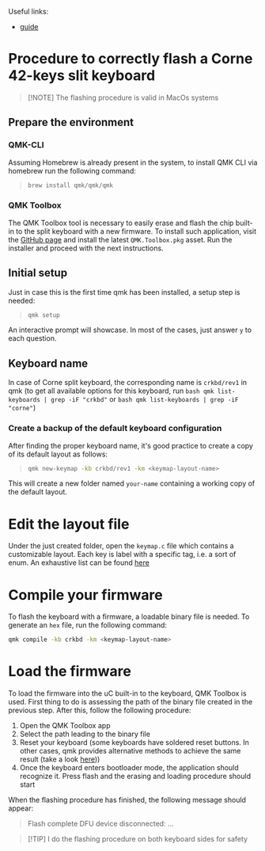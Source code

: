 Useful links:

- [guide](https://www.josean.com/posts/how-to-use-code-with-qmk)

# Procedure to correctly flash a Corne 42-keys slit keyboard

> [!NOTE] The flashing procedure is valid in MacOs systems

## Prepare the environment

### QMK-CLI

Assuming Homebrew is already present in the system, to install QMK CLI via homebrew run the following command:

> ```bash
> brew install qmk/qmk/qmk
> ```

### QMK Toolbox

The QMK Toolbox tool is necessary to easily erase and flash the chip built-in to the split keyboard with a new firmware.
To install such application, visit the [GitHub page](https://github.com/qmk/qmk_toolbox/releases) and install the latest `QMK.Toolbox.pkg` asset.
Run the installer and proceed with the next instructions.

## Initial setup

Just in case this is the first time qmk has been installed, a setup step is needed:

> ```bash
> qmk setup
> ```

An interactive prompt will showcase. In most of the cases, just answer `y` to each question.

## Keyboard name

In case of Corne split keyboard, the corresponding name is `crkbd/rev1` in qmk (to get all available options for this keyboard, run `bash qmk list-keyboards | grep -iF "crkbd"` or `bash qmk list-keyboards | grep -iF "corne"`)

### Create a backup of the default keyboard configuration

After finding the proper keyboard name, it's good practice to create a copy of its default layout as follows:

> ```bash
> qmk new-keymap -kb crkbd/rev1 -km <keymap-layout-name>
> ```

This will create a new folder named `your-name` containing a working copy of the default layout.

# Edit the layout file

Under the just created folder, open the `keymap.c` file which contains a customizable layout.
Each key is label with a specific tag, i.e. a sort of enum. An exhaustive list can be found [here](https://docs.qmk.fm/keycodes)

# Compile your firmware

To flash the keyboard with a firmware, a loadable binary file is needed. To generate an `hex` file, run the following command:

```bash
qmk compile -kb crkbd -km <keymap-layout-name>
```

# Load the firmware

To load the firmware into the uC built-in to the keyboard, QMK Toolbox is used.
First thing to do is assessing the path of the binary file created in the previous step.
After this, follow the following procedure:

1. Open the QMK Toolbox app
2. Select the path leading to the binary file
3. Reset your keyboard (some keyboards have soldered reset buttons. In other cases, qmk provides alternative methods to achieve the same result (take a look [here](https://docs.qmk.fm/newbs_flashing#put-your-keyboard-into-dfu-bootloader-mode)))
4. Once the keyboard enters bootloader mode, the application should recognize it. Press flash and the erasing and loading procedure should start

When the flashing procedure has finished, the following message should appear:

> Flash complete
> DFU device disconnected: ...

> [!TIP] I do the flashing procedure on both keyboard sides for safety
